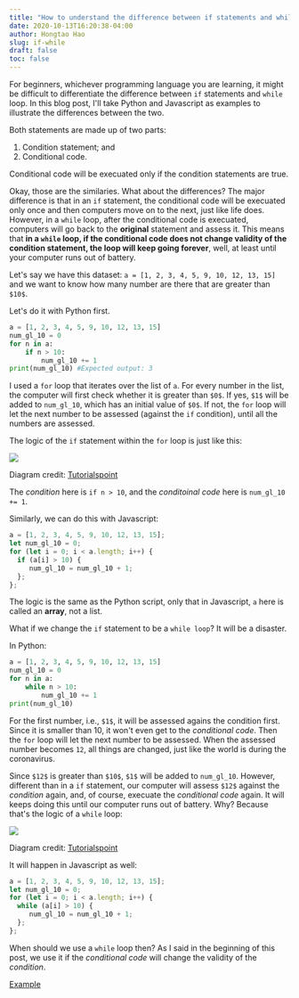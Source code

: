 ```yaml
---
title: "How to understand the difference between if statements and while loops"
date: 2020-10-13T16:20:38-04:00
author: Hongtao Hao
slug: if-while
draft: false
toc: false
---
```

For beginners, whichever programming language you are learning, it might be difficult to differentiate the difference between `if` statements and `while` loop. In this blog post, I'll take Python and Javascript as examples to illustrate the differences between the two. 

Both statements are made up of two parts:

1. Condition statement; and 
2. Conditional code. 

Conditional code will be execuated only if the condition statements are true. 

Okay, those are the similaries. What about the differences? The major difference is that in an `if` statement, the conditional code will be execuated only once and then computers move on to the next, just like life does. However, in a `while` loop, after the conditional code is execuated, computers will go back to the **original** statement and assess it. This means that **in a `while` loop, if the conditional code does not change validity of the condition statement, the loop will keep going forever**, well, at least until your computer runs out of battery. 

Let's say we have this dataset: `a = [1, 2, 3, 4, 5, 9, 10, 12, 13, 15]` and we want to know how many number are there that are greater than `$10$`. 

Let's do it with Python first. 

```python
a = [1, 2, 3, 4, 5, 9, 10, 12, 13, 15]
num_gl_10 = 0
for n in a:
    if n > 10:
        num_gl_10 += 1
print(num_gl_10) #Expected output: 3
```

I used a `for` loop that iterates over the list of `a`. For every number in the list, the computer will first check whether it is greater than `$0$`. If yes, `$1$` will be added to `num_gl_10`, which has an initial value of `$0$`. If not, the `for` loop will let the next number to be assessed (against the `if` condition), until all the numbers are assessed. 

The logic of the `if` statement within the `for` loop is just like this:

![](https://www.tutorialspoint.com/python/images/decision_making.jpg) 

Diagram credit: [Tutorialspoint](https://www.tutorialspoint.com/python/python_decision_making.htm)

The *condition* here is `if n > 10`, and the *conditoinal code* here is `num_gl_10 += 1`.

Similarly, we can do this with Javascript:

```js
a = [1, 2, 3, 4, 5, 9, 10, 12, 13, 15];
let num_gl_10 = 0;
for (let i = 0; i < a.length; i++) {
  if (a[i] > 10) {
     num_gl_10 = num_gl_10 + 1;
  };
};
```

The logic is the same as the Python script, only that in Javascript, `a` here is called an **array**, not a list. 

What if we change the `if` statement to be a `while loop`? It will be a disaster. 

In Python:

```python
a = [1, 2, 3, 4, 5, 9, 10, 12, 13, 15]
num_gl_10 = 0
for n in a:
    while n > 10:
        num_gl_10 += 1
print(num_gl_10)
```
For the first number, i.e., `$1$`, it will be assessed agains the condition first. Since it is smaller than 10, it won't even get to the *conditional code*. Then the `for` loop will let the next number to be assessed. When the assessed number becomes `12`, all things are changed, just like the world is during the coronavirus. 

Since `$12$` is greater than `$10$`, `$1$` will be added to `num_gl_10`. However, different than in a `if` statement, our computer will assess `$12$` against the *condition* again, and, of course, execuate the *conditional code* again. It will keeps doing this until our computer runs out of battery. Why? Because that's the logic of a `while` loop:

![](https://www.tutorialspoint.com/python/images/python_while_loop.jpg) 

Diagram credit: [Tutorialspoint](https://www.tutorialspoint.com/python/python_while_loop.htm)

It will happen in Javascript as well:

```js
a = [1, 2, 3, 4, 5, 9, 10, 12, 13, 15];
let num_gl_10 = 0;
for (let i = 0; i < a.length; i++) {
  while (a[i] > 10) {
     num_gl_10 = num_gl_10 + 1;
  };
};
```

When should we use a `while` loop then? As I said in the beginning of this post, we use it if the *conditional code* will change the validity of the *condition*. 

[Example](https://www.tutorialspoint.com/python/python_while_loop.htm) 